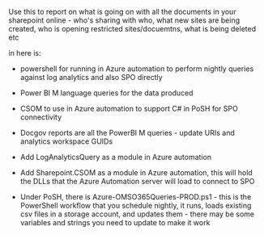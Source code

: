 Use this to report on what is going on with all the documents in your sharepoint online - who's sharing with who, what new sites are being created, who is opening restricted sites/docuemtns, what is being deleted etc 


in here is:

 - powershell for running in Azure automation to perform nightly queries against log analytics and also SPO directly
 - Power BI M language queries for the data produced
 - CSOM to use in Azure automation to support C# in PoSH for SPO connectivity

 - Docgov reports are all the PowerBI M queries - update URIs and analytics workspace GUIDs
 - Add LogAnalyticsQuery as a module in Azure automation
 - Add Sharepoint.CSOM as a module in Azure automation, this will hold the DLLs that the Azure Automation server will load to connect to SPO
 - Under PoSH, there is Azure-OMSO365Queries-PROD.ps1 - this is the PowerShell workflow that you schedule nightly, it runs, loads existing csv files in a storage account, and updates them - there may be some variables and strings you need to update to make it work
